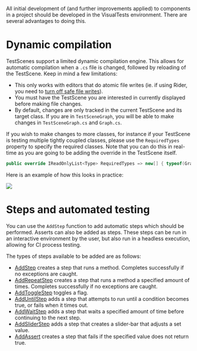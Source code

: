 All initial development of (and further improvements applied) to components in a project should be developed in the VisualTests environment. There are several advantages to doing this.

# Dynamic compilation

TestScenes support a limited dynamic compilation engine. This allows for automatic compilation when a `.cs` file is changed, followed by reloading of the TestScene. Keep in mind a few limitations:

- This only works with editors that do atomic file writes (ie. if using Rider, you need to [turn off safe file writes](https://puu.sh/yr5bk/43a073a194.png)).
- You must have the TestScene you are interested in currently displayed before making file changes.
- By default, changes are only tracked in the current TestScene and its target class. If you are in `TestSceneGraph`, you will be able to make changes in `TestSceneGraph.cs` and `Graph.cs`.

If you wish to make changes to more classes, for instance if your TestScene is testing multiple tightly coupled classes, please use the `RequiredTypes` property to specify the required classes. Note that you can do this in real-time as you are going to be adding the override in the TestScene itself.

```csharp
public override IReadOnlyList<Type> RequiredTypes => new[] { typeof(GraphBar), typeof(GraphContainer) };
```

Here is an example of how this looks in practice:

![](https://puu.sh/yr5sB/9a2b547dcb.gif)

# Steps and automated testing

You can use the `AddStep` function to add automatic steps which should be performed. Asserts can also be added as steps. These steps can be run in an interactive environment by the user, but also run in a headless execution, allowing for CI process testing.

The types of steps available to be added are as follows: 

* [AddStep](https://github.com/ppy/osu-framework/blob/b4c2a61f7e40d288611d587294a78fbcf68342fd/osu.Framework/Testing/TestScene.cs#L290) creates a step that runs a method. Completes successfully if no exceptions are caught.
* [AddRepeatStep](https://github.com/ppy/osu-framework/blob/b4c2a61f7e40d288611d587294a78fbcf68342fd/osu.Framework/Testing/TestScene.cs#L322) creates a step that runs a method a specified amount of times. Completes successfully if no exceptions are caught.
* [AddToggleStep](https://github.com/ppy/osu-framework/blob/b4c2a61f7e40d288611d587294a78fbcf68342fd/osu.Framework/Testing/TestScene.cs#L330) toggles a flag.
* [AddUntilStep](https://github.com/ppy/osu-framework/blob/b4c2a61f7e40d288611d587294a78fbcf68342fd/osu.Framework/Testing/TestScene.cs#L338) adds a step that attempts to run until a condition becomes true, or fails when it times out.
* [AddWaitStep](https://github.com/ppy/osu-framework/blob/b4c2a61f7e40d288611d587294a78fbcf68342fd/osu.Framework/Testing/TestScene.cs#L346) adds a step that waits a specified amount of time before continuing to the next step.
* [AddSliderStep](https://github.com/ppy/osu-framework/blob/b4c2a61f7e40d288611d587294a78fbcf68342fd/osu.Framework/Testing/TestScene.cs#L354) adds a step that creates a slider-bar that adjusts a set value.
* [AddAssert](https://github.com/ppy/osu-framework/blob/b4c2a61f7e40d288611d587294a78fbcf68342fd/osu.Framework/Testing/TestScene.cs#L362) creates a step that fails if the specified value does not return true.
